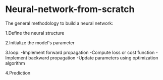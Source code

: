 # Neural-network-from-scratch
The general methodology to build a neural network:

1.Define the neural structure

2.Initialize the model's parameter

3.loop:
      -Implement forward propagation
      -Compute loss or cost function
      -Implement backward propagation
      -Update parameters using optimization algorithm
      
4.Prediction
